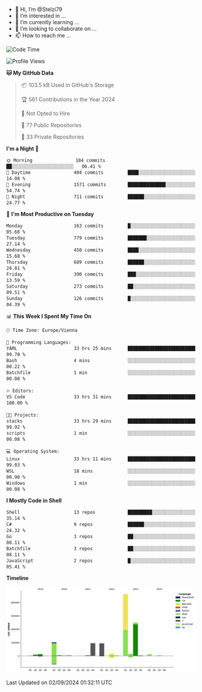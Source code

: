 - 👋 Hi, I’m @Stelzi79
- 👀 I’m interested in ...
- 🌱 I’m currently learning ...
- 💞️ I’m looking to collaborate on ...
- 📫 How to reach me ...

<!--START_SECTION:waka-->
![Code Time](http://img.shields.io/badge/Code%20Time-1%2C051%20hrs%2058%20mins-blue)

![Profile Views](http://img.shields.io/badge/Profile%20Views-0-blue)

**🐱 My GitHub Data** 

> 📦 103.5 kB Used in GitHub's Storage 
 > 
> 🏆 561 Contributions in the Year 2024
 > 
> 🚫 Not Opted to Hire
 > 
> 📜 77 Public Repositories 
 > 
> 🔑 33 Private Repositories 
 > 
**I'm a Night 🦉** 

```text
🌞 Morning                184 commits         ██░░░░░░░░░░░░░░░░░░░░░░░   06.41 % 
🌆 Daytime                404 commits         ████░░░░░░░░░░░░░░░░░░░░░   14.08 % 
🌃 Evening                1571 commits        ██████████████░░░░░░░░░░░   54.74 % 
🌙 Night                  711 commits         ██████░░░░░░░░░░░░░░░░░░░   24.77 % 
```
📅 **I'm Most Productive on Tuesday** 

```text
Monday                   163 commits         █░░░░░░░░░░░░░░░░░░░░░░░░   05.68 % 
Tuesday                  779 commits         ███████░░░░░░░░░░░░░░░░░░   27.14 % 
Wednesday                450 commits         ████░░░░░░░░░░░░░░░░░░░░░   15.68 % 
Thursday                 689 commits         ██████░░░░░░░░░░░░░░░░░░░   24.01 % 
Friday                   390 commits         ███░░░░░░░░░░░░░░░░░░░░░░   13.59 % 
Saturday                 273 commits         ██░░░░░░░░░░░░░░░░░░░░░░░   09.51 % 
Sunday                   126 commits         █░░░░░░░░░░░░░░░░░░░░░░░░   04.39 % 
```


📊 **This Week I Spent My Time On** 

```text
🕑︎ Time Zone: Europe/Vienna

💬 Programming Languages: 
YAML                     33 hrs 25 mins      █████████████████████████   99.70 % 
Bash                     4 mins              ░░░░░░░░░░░░░░░░░░░░░░░░░   00.22 % 
Batchfile                1 min               ░░░░░░░░░░░░░░░░░░░░░░░░░   00.08 % 

🔥 Editors: 
VS Code                  33 hrs 31 mins      █████████████████████████   100.00 % 

🐱‍💻 Projects: 
stacks                   33 hrs 29 mins      █████████████████████████   99.92 % 
scripts                  1 min               ░░░░░░░░░░░░░░░░░░░░░░░░░   00.08 % 

💻 Operating System: 
Linux                    33 hrs 11 mins      █████████████████████████   99.03 % 
WSL                      18 mins             ░░░░░░░░░░░░░░░░░░░░░░░░░   00.90 % 
Windows                  1 min               ░░░░░░░░░░░░░░░░░░░░░░░░░   00.08 % 
```

**I Mostly Code in Shell** 

```text
Shell                    13 repos            █████████░░░░░░░░░░░░░░░░   35.14 % 
C#                       9 repos             ██████░░░░░░░░░░░░░░░░░░░   24.32 % 
Go                       3 repos             ██░░░░░░░░░░░░░░░░░░░░░░░   08.11 % 
Batchfile                3 repos             ██░░░░░░░░░░░░░░░░░░░░░░░   08.11 % 
JavaScript               2 repos             █░░░░░░░░░░░░░░░░░░░░░░░░   05.41 % 
```



**Timeline**

![Lines of Code chart](https://raw.githubusercontent.com/Stelzi79/Stelzi79/main/assets/bar_graph.png)


 Last Updated on 02/09/2024 01:32:11 UTC
<!--END_SECTION:waka-->

<!---
Stelzi79/Stelzi79 is a ✨ special ✨ repository because its `README.md` (this file) appears on your GitHub profile.
You can click the Preview link to take a look at your changes.
--->
